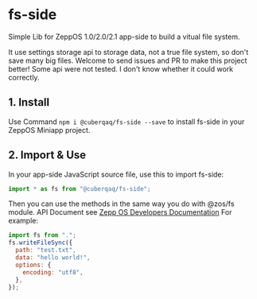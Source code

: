 # fs-side

Simple Lib for ZeppOS 1.0/2.0/2.1 app-side to build a vitual file system.

It use settings storage api to storage data, not a true file system, so don't save many big files. Welcome to send issues and PR to make this project better!
Some api were not tested. I don't know whether it could work correctly.

## 1. Install

Use Command `npm i @cuberqaq/fs-side --save` to install fs-side in your ZeppOS Miniapp project.

## 2. Import & Use

In your app-side JavaScript source file, use this to import fs-side:

```js
import * as fs from "@cuberqaq/fs-side";
```

Then you can use the methods in the same way you do with @zos/fs module. API Document see [Zepp OS Developers Documentation](https://docs.zepp.com/docs/reference/device-app-api/newAPI/fs/closeSync/)
For example:

```js
import fs from ".";
fs.writeFileSync({
  path: "test.txt",
  data: "hello world!",
  options: {
    encoding: "utf8",
  },
});
```
